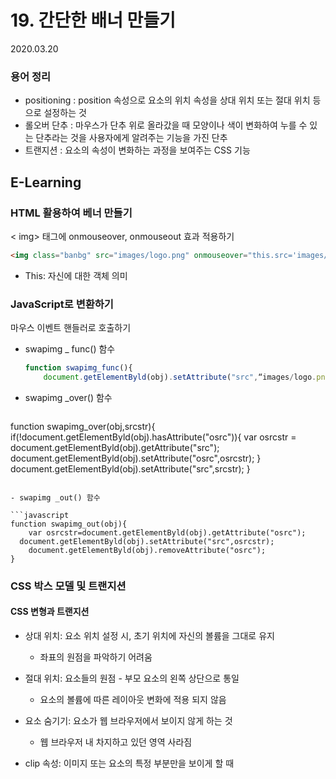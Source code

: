 # 19. 간단한 배너 만들기

2020.03.20

### 용어 정리

- positioning : position 속성으로 요소의 위치 속성을 상대 위치 또는 절대 위치 등으로 설정하는 것
- 롤오버 단추 : 마우스가 단추 위로 올라갔을 때 모양이나 색이 변화하여 누를 수 있는 단추라는 것을 사용자에게 알려주는 기능을 가진 단추
- 트랜지션 : 요소의 속성이 변화하는 과정을 보여주는 CSS 기능

## E-Learning

### HTML 활용하여 베너 만들기    

< img> 태그에 onmouseover, onmouseout 효과 적용하기

```html
<img class="banbg" src="images/logo.png" onmouseover="this.src='images/ban_bg.png'">
```

- This: 자신에 대한 객체 의미

### JavaScript로 변환하기

마우스 이벤트 핸들러로 호출하기

- swapimg _ func() 함수

  ```javascript
  function swapimg_func(){
      document.getElementByld(obj).setAttribute("src",“images/logo.png”);
  ```

- swapimg _over() 함수

  ```javascript
function swapimg_over(obj,srcstr){
      if(!document.getElementByld(obj).hasAttribute("osrc")){
        var  osrcstr = document.getElementByld(obj).getAttribute("src");
          document.getElementByld(obj).setAttribute("osrc",osrcstr);
    } document.getElementByld(obj).setAttribute("src",srcstr); }
  ```

- swapimg _out() 함수

  ```javascript
function swapimg_out(obj){
      var osrcstr=document.getElementByld(obj).getAttribute("osrc");
    document.getElementByld(obj).setAttribute("src",osrcstr);
      document.getElementByld(obj).removeAttribute("osrc");
}
  ```

### CSS 박스 모델 및 트랜지션    

#### CSS 변형과 트랜지션

- 상대 위치: 요소 위치 설정 시, 초기 위치에 자신의 볼륨을 그대로 유지
  - 좌표의 원점을 파악하기 어려움

- 절대 위치: 요소들의 원점 - 부모 요소의 왼쪽 상단으로 통일
  - 요소의 볼륨에 따른 레이아웃 변화에 적용 되지 않음
- 요소 숨기기: 요소가 웹 브라우저에서 보이지 않게 하는 것
  - 웹 브라우저 내 차지하고 있던 영역 사라짐
- clip 속성: 이미지 또는 요소의 특정 부분만을 보이게 할 때

